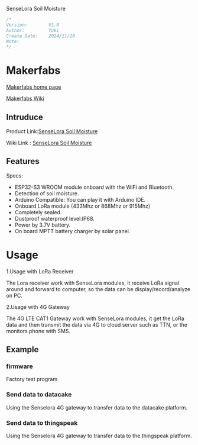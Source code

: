 SenseLora Soil Moisture
```c++
/*
Version:	    V1.0
Author:		    Yuki
Create Date:	2024/11/20
Note:
*/
```

# Makerfabs

[Makerfabs home page](https://www.makerfabs.com/)

[Makerfabs Wiki](https://wiki.makerfabs.com/)

## Intruduce

Product Link:[SenseLora Soil Moisture](https://www.makerfabs.com/senselora-soil-moisture.html)

Wiki Link : [SenseLora Soil Moisture](https://wiki.makerfabs.com/SenseLora_Soil_Moisture.html)


## Features

Specs:
- ESP32-S3 WROOM module onboard with the WiFi and Bluetooth.
- Detection of soil moisture.
- Arduino Compatible: You can play it with Arduino IDE.
- Onboard LoRa module (433Mhz or 868Mhz or 915Mhz)
- Completely sealed.
- Dustproof waterproof level:IP68.
- Power by 3.7V battery.
- On board MPTT battery charger by solar panel.


# Usage

1.Usage with LoRa Receiver

The Lora receiver work with SenseLora modules, it receive LoRa signal around and forward to computer, so the data can be display/record/analyze on PC.

2.Usage with 4G Gateway

The 4G LTE CAT1 Gateway work with SenseLora modules, it get the LoRa data and then transmit the data via 4G to cloud server such as TTN, or the monitors phone with SMS.  

## Example

### firmware

Factory test program

### Send data to datacake

Using the Senselora 4G gateway to transfer data to the datacake platform.

### Send data to thingspeak

Using the Senselora 4G gateway to transfer data to the thingspeak platform.